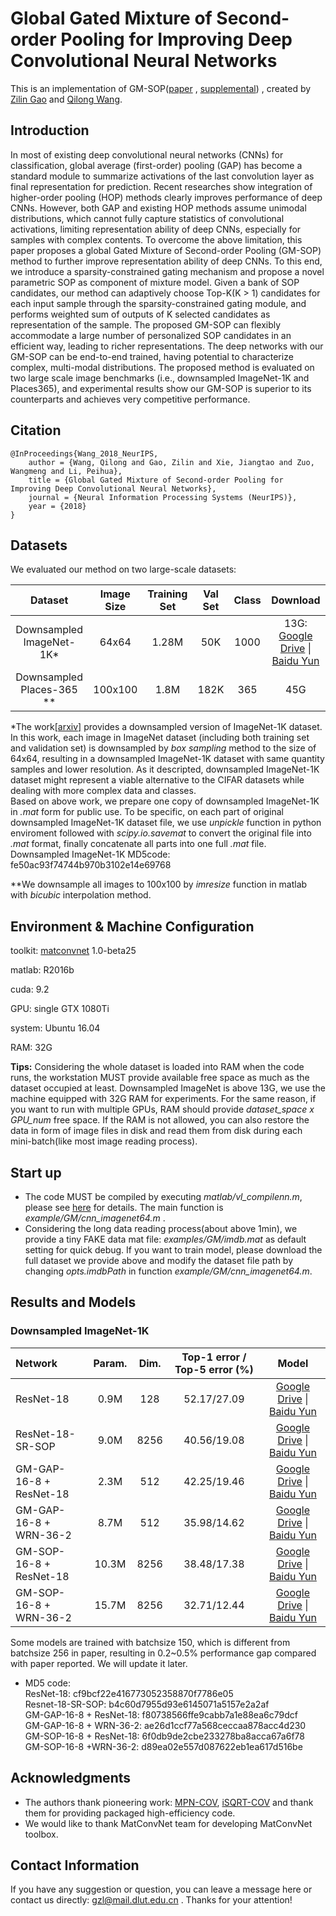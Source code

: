 # Global Gated Mixture of Second-order Pooling for Improving Deep Convolutional Neural Networks

This is an implementation of GM-SOP([paper](https://papers.nips.cc/paper/7403-global-gated-mixture-of-second-order-pooling-for-improving-deep-convolutional-neural-networks.pdf) , 
[supplemental](https://papers.nips.cc/paper/7403-global-gated-mixture-of-second-order-pooling-for-improving-deep-convolutional-neural-networks-supplemental.zip))
, created by [Zilin Gao](https://github.com/zilingao) and [Qilong Wang](https://csqlwang.github.io/homepage/).

## Introduction

In most of existing deep convolutional neural networks (CNNs) for classification,
global average (first-order) pooling (GAP) has become a standard module to summarize
activations of the last convolution layer as final representation for prediction.
Recent researches show integration of higher-order pooling (HOP) methods clearly
improves performance of deep CNNs. However, both GAP and existing HOP
methods assume unimodal distributions, which cannot fully capture statistics of
convolutional activations, limiting representation ability of deep CNNs, especially
for samples with complex contents. To overcome the above limitation, this paper
proposes a global Gated Mixture of Second-order Pooling (GM-SOP) method to
further improve representation ability of deep CNNs. To this end, we introduce
a sparsity-constrained gating mechanism and propose a novel parametric SOP as
component of mixture model. Given a bank of SOP candidates, our method can
adaptively choose Top-K(K > 1) candidates for each input sample through the
sparsity-constrained gating module, and performs weighted sum of outputs of K
selected candidates as representation of the sample. The proposed GM-SOP can
flexibly accommodate a large number of personalized SOP candidates in an efficient
way, leading to richer representations. The deep networks with our GM-SOP can be
end-to-end trained, having potential to characterize complex, multi-modal distributions.
The proposed method is evaluated on two large scale image benchmarks (i.e.,
downsampled ImageNet-1K and Places365), and experimental results show our
GM-SOP is superior to its counterparts and achieves very competitive performance.


## Citation

	@InProceedings{Wang_2018_NeurIPS,
		author = {Wang, Qilong and Gao, Zilin and Xie, Jiangtao and Zuo, Wangmeng and Li, Peihua},
		title = {Global Gated Mixture of Second-order Pooling for Improving Deep Convolutional Neural Networks},
		journal = {Neural Information Processing Systems (NeurIPS)},
		year = {2018}
	}
	
## Datasets

We evaluated our method on two large-scale datasets: 

  |Dataset                   |Image Size|Training Set|Val Set| Class |Download |
  |:------------------------:|:--------:|:----------:|:-----:|:-----:|:-------:|
  |Downsampled ImageNet-1K*  |   64x64  |    1.28M   |  50K  |  1000 |13G: [Google Drive](https://drive.google.com/open?id=1FzejoVp9rwXsYsh4EikCuKHxIVv7Vb-4) \| [Baidu Yun](https://pan.baidu.com/s/1FwupydRfZ4hY7UnHeuv3Qw)      |
  | Downsampled Places-365 **|  100x100 |    1.8M    | 182K |   365 |45G     | 
  
  *The work[[arxiv]](https://arxiv.org/pdf/1707.08819.pdf) provides a downsampled version of
ImageNet-1K dataset. In this work, each image in ImageNet dataset (including both training set and validation set) is downsampled by _box sampling_ method to the size of 64x64, resulting in a downsampled ImageNet-1K dataset with same quantity samples and lower resolution. As it descripted, downsampled ImageNet-1K dataset might represent a viable alternative to the CIFAR datasets while dealing with more complex data and classes. 
<br>Based on above work, we prepare one copy of downsampled ImageNet-1K in _.mat_ form for public use. To be specific, on each part of original downsampled ImageNet-1K dataset file, we use _unpickle_ function in python enviroment followed with _scipy.io.savemat_ to convert the original file into _.mat_ format, finally concatenate all parts into one full _.mat_ file.
<br>Downsampled ImageNet-1K MD5code: fe50ac93f74744b970b3102e14e69768
  
  **We downsample all images to 100x100 by _imresize_ function in matlab with _bicubic_ interpolation method.

## Environment & Machine Configuration

toolkit: [matconvnet](http://www.vlfeat.org/matconvnet/) 1.0-beta25

matlab: R2016b

cuda: 9.2

GPU: single GTX 1080Ti

system: Ubuntu 16.04

RAM: 32G

**Tips:** Considering the whole dataset is loaded into RAM when the code runs, the workstation MUST provide available free space as much as the dataset occupied at least. Downsampled ImageNet is above 13G, we use the machine equipped with 32G RAM for experiments.
For the same reason, if you want to run with multiple GPUs, RAM should provide _dataset_space x GPU_num_ free space. 
If the RAM is not allowed, you can also restore the data in form of image files in disk and read them from disk during each mini-batch(like most image reading process).

## Start up

- The code MUST be compiled by executing _matlab/vl_compilenn.m_, please see [here](http://www.vlfeat.org/matconvnet/install/) for details. The main function is _example/GM/cnn_imagenet64.m_ . 
- Considering the long data reading process(about above 1min), we provide a tiny FAKE data mat file: _examples/GM/imdb.mat_ as default setting for quick debug. 
If you want to train model, please download the full dataset we provide above and modify the dataset file path by changing _opts.imdbPath_ in function _example/GM/cnn_imagenet64.m_.

## Results and Models

### Downsampled ImageNet-1K

|          Network         | Param. |  Dim. | Top-1 error / Top-5 error (%)| Model |
|:-------------------------|:------:|:----------:|:----------------------------:|:-----:|
| ResNet-18                |  0.9M  |  128  |        52.17/27.09           | [Google Drive](https://drive.google.com/open?id=1AxNKvlZ7nQQ9L3KhfCGynomMr0txVKH9) \| [Baidu Yun](https://pan.baidu.com/s/1ZIKnGBAYle-sVD6v3P8jhA) |
| ResNet-18-SR-SOP         |  9.0M  | 8256  |        40.56/19.08           | [Google Drive](https://drive.google.com/file/d/1KCr0F8ajKOVvBLRDJL7YSc1hwLknmqKM/view?usp=sharing) \| [Baidu Yun](https://pan.baidu.com/s/1pZCbLn81WbUmGw4zFLFcBQ)|
| GM-GAP-16-8 + ResNet-18  |  2.3M  | 512   |        42.25/19.46           | [Google Drive](https://drive.google.com/file/d/1LK3kx5jmS2kobuU4iWhsnrDVdpNCEqH-/view) \| [Baidu Yun](https://pan.baidu.com/s/1fmmT0haaqvG2uGRqoyp8Yw)|
| GM-GAP-16-8 + WRN-36-2   |   8.7M | 512   |        35.98/14.62           | [Google Drive](https://drive.google.com/file/d/16CBn_Mzji37rIWLUF_Zn4gro4KvJXhqP/view?usp=sharing) \| [Baidu Yun](https://pan.baidu.com/s/15Gz6AV7XKc_0TLqF1YbnDw)|
| GM-SOP-16-8 + ResNet-18  |  10.3M | 8256  |        38.48/17.38           | [Google Drive](https://drive.google.com/open?id=1uSARyL4qqZtNsKP8FxLUlXmCkT8dLPso) \| [Baidu Yun](https://pan.baidu.com/s/1z_VllH0B2mn1OTWAb7gcGg)|
| GM-SOP-16-8 + WRN-36-2   |  15.7M | 8256  |        32.71/12.44           | [Google Drive](https://drive.google.com/open?id=1f3YFIqOMAHI1A-OKVSK0S21N1XkVgRAf) \| [Baidu Yun](https://pan.baidu.com/s/1pMnCZcLNjDnGDWr1z0GVoA)|

Some models are trained with batchsize 150, which is different from batchsize 256 in paper, resulting in 0.2~0.5% performance gap compared with paper reported. We will update it later.
- MD5 code: 
<br>ResNet-18: cf9bcf22e416773052358870f7786e05
<br>Resnet-18-SR-SOP: b4c60d7955d93e6145071a5157e2a2af
<br>GM-GAP-16-8 + ResNet-18: f80738566ffe9cabb7a1e88ea6c79dcf
<br>GM-GAP-16-8 + WRN-36-2: ae26d1ccf77a568ceccaa878acc4d230
<br>GM-SOP-16-8 + ResNet-18: 6f0db9de2cbe233278ba8acca67a6f78
<br>GM-SOP-16-8 +WRN-36-2: d89ea02e557d087622eb1ea617d516be

## Acknowledgments

* The authors thank pioneering work: [MPN-COV](http://openaccess.thecvf.com/content_ICCV_2017/papers/Li_Is_Second-Order_Information_ICCV_2017_paper.pdf),
[iSQRT-COV](http://openaccess.thecvf.com/content_cvpr_2018/papers/Li_Towards_Faster_Training_CVPR_2018_paper.pdf) and thank them for providing packaged high-efficiency code.
* We would like to thank MatConvNet team for developing MatConvNet toolbox.

## Contact Information

If you have any suggestion or question, you can leave a message here or contact us directly: gzl@mail.dlut.edu.cn . Thanks for your attention!
